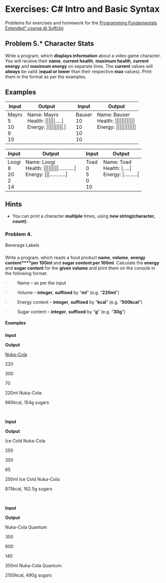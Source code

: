 ﻿# Exercises: C# Intro and Basic Syntax
Problems for exercises and homework for the [Programming Fundamentals Extended” course @ SoftUni](https://softuni.bg/courses/programming-fundamentals)


## Problem 5.* Character Stats
Write a program, which **displays information** about a video game character. You will receive their **name**, **current health**, **maximum health**, **current energy** and **maximum energy** on separate lines. The **current** values will **always** be valid (**equal or lower** than their respective **max** values). Print them in the format as per the examples.
## Examples

|Input	| Output  ||Input	| Output  |
|--------|---------|--|--------|---------|
|Mayro<br>5<br>10<br>9<br>10|Name: Mayro<br>Health: \|\|\|\|\|\|.....\|<br>Energy: \|\|\|\|\|\|\|\|\|\|.\|<br><br><br>|  |Bauser<br>10<br>10<br>10<br>10|Name: Bauser<br>Health: \|\|\|\|\|\|\|\|\|\|\|\|<br>Energy: \|\|\|\|\|\|\|\|\|\|\|\|<br><br><br>

|Input	| Output  | |Input	| Output  |
|--------|---------|--|--------|---------|
|Loogi<br>8<br>20<br>2<br>14|Name: Loogi<br>Health: \|\|\|\|\|\|\|\|\|............\|<br>Energy: \|\|\|............\|<br><br><br>|  |Toad<br>0<br>5<br>0<br>10|Name: Toad<br>Health: \|.....\|<br>Energy: \|..........\|<br><br><br>

## Hints
*	You can print a character **multiple** times, using **new string(character, count)**.


### Problem 4.                 
Beverage Labels

### 

Write a program, which reads a food product **name**, **volume**, **energy content****per 100ml** and **sugar content per 100ml**. Calculate the **energy** and **sugar content**
for the **given volume** and print them
on the console in the following format:

·        
Name – as per the input

·        
Volume – **integer**,
**suffixed** by “**ml**” (e.g. “**220ml**”)

·        
Energy content – **integer**, **suffixed** by “**kcal**” (e.g. “**500kcal**”)

·        
Sugar content – **integer**, **suffixed** by “**g**” (e.g. “**30g**”) 

#### Examples

### 

 

**Input**

 

**Output**

 

[Nuka-Cola]()

220

300

70

 

220ml Nuka-Cola:

660kcal, 154g
  sugars

 

 

**Input**

 

**Output**

 

Ice Cold Nuka-Cola

250

350

65

 

250ml Ice Cold Nuka-Cola:

875kcal, 162.5g sugars

 

 

**Input**

 

**Output**

 

Nuka-Cola Quantum

350

600

140

 

350ml Nuka-Cola Quantum:

2100kcal, 490g sugars